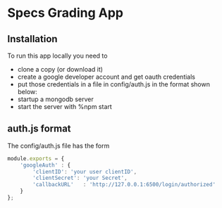 # Specs Grading App


## Installation
To run this app locally you need to 
* clone a copy (or download it)
* create a google developer account and get oauth credentials
* put those credentials in a file in config/auth.js in the format shown below:
* startup a mongodb server
* start the server with %npm start


## auth.js format
The config/auth.js file has the form
``` javascript
module.exports = {
    'googleAuth' : {
        'clientID': 'your user clientID',
        'clientSecret': 'your Secret',
        'callbackURL'   : 'http://127.0.0.1:6500/login/authorized'
    }
};
```

